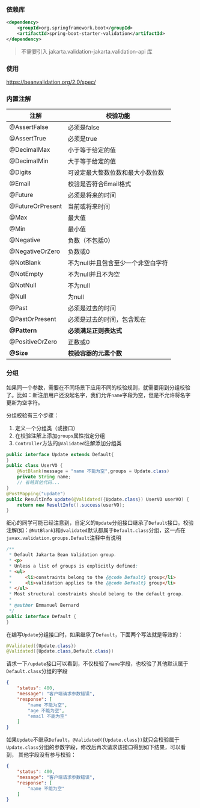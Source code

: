 ### 依赖库

```xml
<dependency>
    <groupId>org.springframework.boot</groupId>
    <artifactId>spring-boot-starter-validation</artifactId>
</dependency>	
```

> 不需要引入 jakarta.validation-jakarta.validation-api 库



### 使用

https://beanvalidation.org/2.0/spec/



### 内置注解

| 注解             | 校验功能                           |
| ---------------- | ---------------------------------- |
| @AssertFalse     | 必须是false                        |
| @AssertTrue      | 必须是true                         |
| @DecimalMax      | 小于等于给定的值                   |
| @DecimalMin      | 大于等于给定的值                   |
| @Digits          | 可设定最大整数位数和最大小数位数   |
| @Email           | 校验是否符合Email格式              |
| @Future          | 必须是将来的时间                   |
| @FutureOrPresent | 当前或将来时间                     |
| @Max             | 最大值                             |
| @Min             | 最小值                             |
| @Negative        | 负数（不包括0）                    |
| @NegativeOrZero  | 负数或0                            |
| @NotBlank        | 不为null并且包含至少一个非空白字符 |
| @NotEmpty        | 不为null并且不为空                 |
| @NotNull         | 不为null                           |
| @Null            | 为null                             |
| @Past            | 必须是过去的时间                   |
| @PastOrPresent   | 必须是过去的时间，包含现在         |
| **@Pattern**     | **必须满足正则表达式**             |
| @PositiveOrZero  | 正数或0                            |
| **@Size**        | **校验容器的元素个数**             |



### 分组

如果同一个参数，需要在不同场景下应用不同的校验规则，就需要用到分组校验了。比如：新注册用户还没起名字，我们允许`name`字段为空，但是不允许将名字更新为空字符。

分组校验有三个步骤：

1. 定义一个分组类（或接口）
2. 在校验注解上添加`groups`属性指定分组
3. `Controller`方法的`@Validated`注解添加分组类

```java
public interface Update extends Default{
}
public class UserVO {
    @NotBlank(message = "name 不能为空",groups = Update.class)
    private String name;
    // 省略其他代码...
}
@PostMapping("update")
public ResultInfo update(@Validated({Update.class}) UserVO userVO) {
    return new ResultInfo().success(userVO);
}
```



细心的同学可能已经注意到，自定义的`Update`分组接口继承了`Default`接口。校验注解(如：`@NotBlank`)和`@validated`默认都属于`Default.class`分组，这一点在`javax.validation.groups.Default`注释中有说明

```java
/**
 * Default Jakarta Bean Validation group.
 * <p>
 * Unless a list of groups is explicitly defined:
 * <ul>
 *     <li>constraints belong to the {@code Default} group</li>
 *     <li>validation applies to the {@code Default} group</li>
 * </ul>
 * Most structural constraints should belong to the default group.
 *
 * @author Emmanuel Bernard
 */
public interface Default {
}
```



在编写`Update`分组接口时，如果继承了`Default`，下面两个写法就是等效的：

```java
@Validated({Update.class})
@Validated({Update.class,Default.class})
```



请求一下`/update`接口可以看到，不仅校验了`name`字段，也校验了其他默认属于`Default.class`分组的字段

```json
{
    "status": 400,
    "message": "客户端请求参数错误",
    "response": [
        "name 不能为空",
        "age 不能为空",
        "email 不能为空"
    ]
}
```



如果`Update`不继承`Default`，`@Validated({Update.class})`就只会校验属于`Update.class`分组的参数字段，修改后再次请求该接口得到如下结果，可以看到， 其他字段没有参与校验：

```json
{
    "status": 400,
    "message": "客户端请求参数错误",
    "response": [
        "name 不能为空"
    ]
}
```

